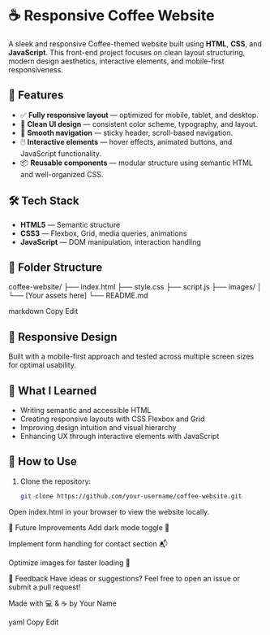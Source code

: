 # ☕ Responsive Coffee Website

A sleek and responsive Coffee-themed website built using **HTML**, **CSS**, and **JavaScript**. This front-end project focuses on clean layout structuring, modern design aesthetics, interactive elements, and mobile-first responsiveness.

## 🚀 Features

- ✅ **Fully responsive layout** — optimized for mobile, tablet, and desktop.
- 🎨 **Clean UI design** — consistent color scheme, typography, and layout.
- 🧭 **Smooth navigation** — sticky header, scroll-based navigation.
- 🖱️ **Interactive elements** — hover effects, animated buttons, and JavaScript functionality.
- 📦 **Reusable components** — modular structure using semantic HTML and well-organized CSS.


## 🛠️ Tech Stack

- **HTML5** — Semantic structure
- **CSS3** — Flexbox, Grid, media queries, animations
- **JavaScript** — DOM manipulation, interaction handling

## 📂 Folder Structure

coffee-website/
├── index.html
├── style.css
├── script.js
├── images/
│ └── [Your assets here]
└── README.md

markdown
Copy
Edit

## 📱 Responsive Design

Built with a mobile-first approach and tested across multiple screen sizes for optimal usability.

## 🎯 What I Learned

- Writing semantic and accessible HTML
- Creating responsive layouts with CSS Flexbox and Grid
- Improving design intuition and visual hierarchy
- Enhancing UX through interactive elements with JavaScript

## 📌 How to Use

1. Clone the repository:
   ```bash
   git clone https://github.com/your-username/coffee-website.git
Open index.html in your browser to view the website locally.

🧠 Future Improvements
Add dark mode toggle 🌙

Implement form handling for contact section 📬

Optimize images for faster loading 🚀

💬 Feedback
Have ideas or suggestions? Feel free to open an issue or submit a pull request!

Made with 💻 & ☕ by Your Name

yaml
Copy
Edit


